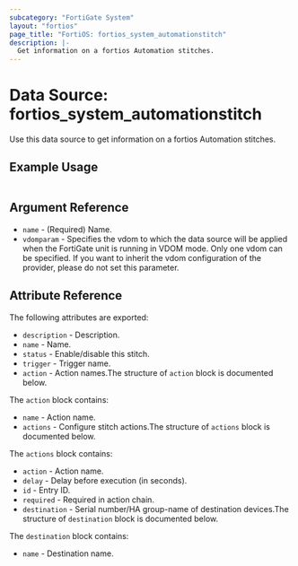 ```yaml
---
subcategory: "FortiGate System"
layout: "fortios"
page_title: "FortiOS: fortios_system_automationstitch"
description: |-
  Get information on a fortios Automation stitches.
---
```


# Data Source: fortios_system_automationstitch
Use this data source to get information on a fortios Automation stitches.


## Example Usage

```hcl

```

## Argument Reference

* `name` - (Required) Name.
* `vdomparam` - Specifies the vdom to which the data source will be applied when the FortiGate unit is running in VDOM mode. Only one vdom can be specified. If you want to inherit the vdom configuration of the provider, please do not set this parameter.

## Attribute Reference

The following attributes are exported:

* `description` - Description.
* `name` - Name.
* `status` - Enable/disable this stitch.
* `trigger` - Trigger name.
* `action` - Action names.The structure of `action` block is documented below.

The `action` block contains:

* `name` - Action name.
* `actions` - Configure stitch actions.The structure of `actions` block is documented below.

The `actions` block contains:

* `action` - Action name.
* `delay` - Delay before execution (in seconds).
* `id` - Entry ID.
* `required` - Required in action chain.
* `destination` - Serial number/HA group-name of destination devices.The structure of `destination` block is documented below.

The `destination` block contains:

* `name` - Destination name.
